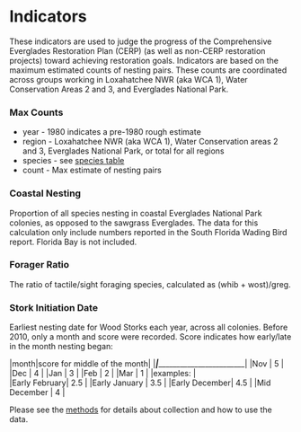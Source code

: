 # Indicators

These indicators are used to judge the progress of the Comprehensive Everglades Restoration Plan (CERP) (as well as non-CERP restoration projects) toward achieving restoration goals. Indicators are based on the maximum estimated counts of nesting pairs. These counts are coordinated across groups working in Loxahatchee NWR (aka WCA 1), Water Conservation Areas 2 and 3, and Everglades National Park.

### Max Counts
* year - 1980 indicates a pre-1980 rough estimate
* region - Loxahatchee NWR (aka WCA 1), Water Conservation areas 2 and 3, Everglades National Park, or total for all regions
* species - see [species table](../SiteandMethods/species_list.csv)
* count - Max estimate of nesting pairs

### Coastal Nesting
Proportion of all species nesting in coastal Everglades National Park colonies, as opposed to the sawgrass Everglades. The data for this calculation only include numbers reported in the South Florida Wading Bird report. Florida Bay is not included.

### Forager Ratio
The ratio of tactile/sight foraging species, calculated as (whib + wost)/greg.

### Stork Initiation Date
Earliest nesting date for Wood Storks each year, across all colonies. Before 2010, only a month and score were recorded. Score indicates how early/late in the month nesting began:

|month|score for middle of the month|
|_____|_____________________________|
|Nov  |	5                           |
|Dec  |	4                           |
|Jan  |	3                           |
|Feb  |	2                           |
|Mar  |	1                           |
|examples:                          | 	
|Early February|	2.5               |
|Early January |	3.5               |
|Early December|	4.5               |
|Mid December  |	4                 |  



Please see the [methods](../SiteandMethods/methods.md) for details about collection and how to use the data.